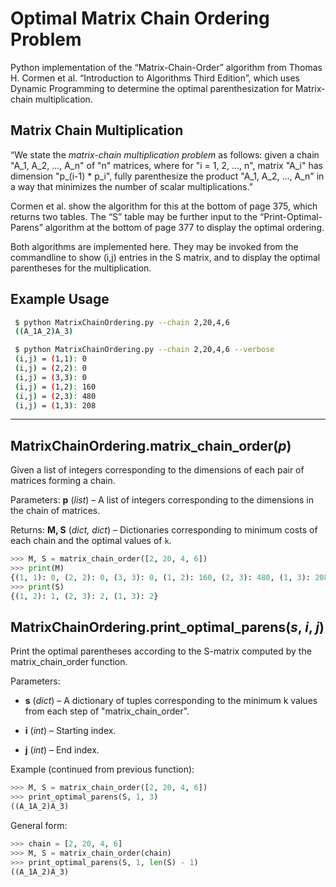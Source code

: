 Optimal Matrix Chain Ordering Problem
=====================================

Python implementation of the “Matrix-Chain-Order” algorithm from
Thomas H. Cormen et al. “Introduction to Algorithms Third Edition”,
which uses Dynamic Programming to determine the optimal
parenthesization for Matrix-chain multiplication.

Matrix Chain Multiplication
---------------------------

“We state the *matrix-chain multiplication problem* as follows: given
a chain "A_1, A_2, ..., A_n" of "n" matrices, where for "i = 1, 2,
..., n", matrix "A_i" has dimension "p_(i-1) * p_i", fully
parenthesize the product "A_1, A_2, ..., A_n" in a way that minimizes
the number of scalar multiplications.”

Cormen et al. show the algorithm for this at the bottom of page 375,
which returns two tables. The “S” table may be further input to the
“Print-Optimal-Parens” algorithm at the bottom of page 377 to display
the  optimal ordering.

Both algorithms are implemented here. They may be invoked from the
commandline to show (i,j) entries in the S matrix, and to display the
optimal parentheses for the multiplication.


Example Usage
-------------

```bash
 $ python MatrixChainOrdering.py --chain 2,20,4,6
 ((A_1A_2)A_3)

 $ python MatrixChainOrdering.py --chain 2,20,4,6 --verbose
 (i,j) = (1,1): 0
 (i,j) = (2,2): 0
 (i,j) = (3,3): 0
 (i,j) = (1,2): 160
 (i,j) = (2,3): 480
 (i,j) = (1,3): 208
```

---

MatrixChainOrdering.matrix_chain_order(*p*)
-------------------------------------------

Given a list of integers corresponding to the
dimensions of each pair of matrices forming a chain.

Parameters:
  **p** (*list*) – A list of integers corresponding to the dimensions in
  the chain of matrices.

Returns:
  **M, S** (*dict, dict*) – Dictionaries corresponding to minimum costs of each chain and the optimal values of `k`.

```python
>>> M, S = matrix_chain_order([2, 20, 4, 6])
>>> print(M)
{(1, 1): 0, (2, 2): 0, (3, 3): 0, (1, 2): 160, (2, 3): 480, (1, 3): 208}
>>> print(S)
{(1, 2): 1, (2, 3): 2, (1, 3): 2}
```

MatrixChainOrdering.print_optimal_parens(*s*, *i*, *j*)
-------------------------------------------------------

Print the optimal parentheses according to the S-matrix computed by
the matrix_chain_order function.

Parameters:
  * **s** (*dict*) – A dictionary of tuples corresponding to the
    minimum k values from each step of "matrix_chain_order".

  * **i** (*int*) – Starting index.

  * **j** (*int*) – End index.

Example (continued from previous function):

```python
>>> M, S = matrix_chain_order([2, 20, 4, 6])
>>> print_optimal_parens(S, 1, 3)
((A_1A_2)A_3)
```

General form:

```python
>>> chain = [2, 20, 4, 6]
>>> M, S = matrix_chain_order(chain)
>>> print_optimal_parens(S, 1, len(S) - 1)
((A_1A_2)A_3)
```
